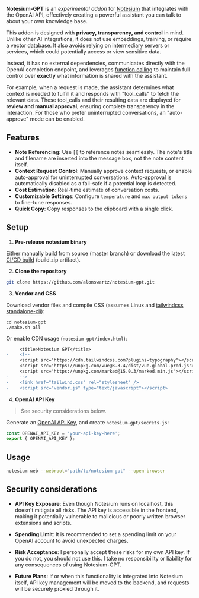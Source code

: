 **Notesium-GPT** is an *experimental addon* for [Notesium](https://github.com/alonswartz/notesium) that integrates with
the OpenAI API, effectively creating a powerful assistant you can talk
to about your own knowledge base.

This addon is designed with **privacy, transparency, and control** in
mind. Unlike other AI integrations, it does not use embeddings,
training, or require a vector database. It also avoids relying on
intermediary servers or services, which could potentially access or view
sensitive data.

Instead, it has no external dependencies, communicates directly with the
OpenAI completion endpoint, and leverages [function calling](https://platform.openai.com/docs/guides/function-calling) to maintain
full control over **exactly** what information is shared with the
assistant.

For example, when a request is made, the assistant determines what
context is needed to fulfill it and responds with "tool_calls" to fetch
the relevant data. These tool_calls and their resulting data are
displayed for **review and manual approval**, ensuring complete transparency
in the interaction. For those who prefer uninterrupted conversations, an
"auto-approve" mode can be enabled.

## Features

- **Note Referencing**: Use `[[` to reference notes seamlessly. The
  note's title and filename are inserted into the message box, not the
  note content itself.
- **Context Request Control**: Manually approve context requests, or
  enable auto-approval for uninterrupted conversations. Auto-approval is
  automatically disabled as a fail-safe if a potential loop is detected.
- **Cost Estimation**: Real-time estimate of conversation costs.
- **Customizable Settings**: Configure `temperature` and `max output
  tokens` to fine-tune responses.
- **Quick Copy**: Copy responses to the clipboard with a single click.

## Setup

1. **Pre-release notesium binary**

Either manually build from source (master branch) or download the latest
[CI/CD build](https://github.com/alonswartz/notesium/actions/runs/12631671422) (build.zip artifact).

2. **Clone the repository**

```bash
git clone https://github.com/alonswartz/notesium-gpt.git
```

3. **Vendor and CSS**

Download vendor files and compile CSS (assumes Linux and [tailwindcss standalone-cli](https://tailwindcss.com/blog/standalone-cli)):

```
cd notesium-gpt
./make.sh all
```

Or enable CDN usage (`notesium-gpt/index.html`):

```diff
     <title>Notesium GPT</title>
-    <!--
     <script src="https://cdn.tailwindcss.com?plugins=typography"></script>
     <script src="https://unpkg.com/vue@3.3.4/dist/vue.global.prod.js"></script>
     <script src="https://unpkg.com/marked@15.0.3/marked.min.js"></script>
-    -->
-    <link href="tailwind.css" rel="stylesheet" />
-    <script src="vendor.js" type="text/javascript"></script>
```

4. **OpenAI API Key**

> See security considerations below.

Generate an [OpenAI API Key](https://platform.openai.com/account/api-keys), and create `notesium-gpt/secrets.js`:

```javascript
const OPENAI_API_KEY = 'your-api-key-here';
export { OPENAI_API_KEY };
```

## Usage

```bash
notesium web --webroot="path/to/notesium-gpt" --open-browser
```

## Security considerations

- **API Key Exposure**: Even though Notesium runs on localhost, this
  doesn't mitigate all risks. The API key is accessible in the frontend,
  making it potentially vulnerable to malicious or poorly written
  browser extensions and scripts.

- **Spending Limit**: It is recommended to set a spending limit on your
  OpenAI account to avoid unexpected charges.

- **Risk Acceptance**: I personally accept these risks for my own API
  key. If you do not, you should not use this. I take no responsibility
  or liability for any consequences of using Notesium-GPT.

- **Future Plans**: If or when this functionality is integrated into
  Notesium itself, API key management will be moved to the backend, and
  requests will be securely proxied through it.

